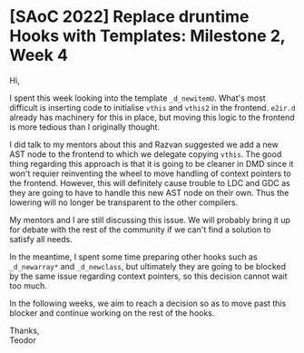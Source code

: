 # [SAoC 2022] Replace druntime Hooks with Templates: Milestone 2, Week 4

Hi,

I spent this week looking into the template `_d_newitemU`.
What's most difficult is inserting code to initialise `vthis` and `vthis2` in the frontend.
`e2ir.d` already has machinery for this in place, but moving this logic to the frontend is more tedious than I originally thought.

I did talk to my mentors about this and Razvan suggested we add a new AST node to the frontend to which we delegate copying `vthis`.
The good thing regarding this approach is that it is going to be cleaner in DMD since it won't requier reinventing the wheel to move handling of context pointers to the frontend.
However, this will definitely cause trouble to LDC and GDC as they are going to have to handle this new AST node on their own.
Thus the lowering will no longer be transparent to the other compilers.

My mentors and I are still discussing this issue.
We will probably bring it up for debate with the rest of the community if we can't find a solution to satisfy all needs.

In the meantime, I spent some time preparing other hooks such as `_d_newarray*` and `_d_newclass`, but ultimately they are going to be blocked by the same issue regarding context pointers, so this decision cannot wait too much.

In the following weeks, we aim to reach a decision so as to move past this blocker and continue working on the rest of the hooks.

Thanks,\
Teodor

